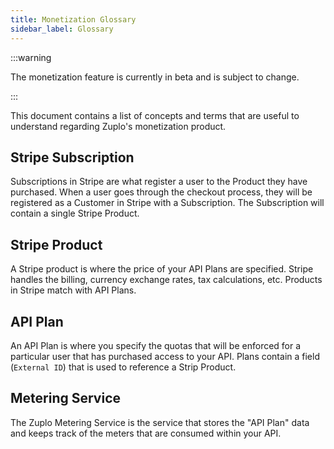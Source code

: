 ```yaml
---
title: Monetization Glossary
sidebar_label: Glossary
---
```


:::warning

The monetization feature is currently in beta and is subject to change.

:::

This document contains a list of concepts and terms that are useful to
understand regarding Zuplo's monetization product.

## Stripe Subscription

Subscriptions in Stripe are what register a user to the Product they have
purchased. When a user goes through the checkout process, they will be
registered as a Customer in Stripe with a Subscription. The Subscription will
contain a single Stripe Product.

## Stripe Product

A Stripe product is where the price of your API Plans are specified. Stripe
handles the billing, currency exchange rates, tax calculations, etc. Products in
Stripe match with API Plans.

## API Plan

An API Plan is where you specify the quotas that will be enforced for a
particular user that has purchased access to your API. Plans contain a field
(`External ID`) that is used to reference a Strip Product.

## Metering Service

The Zuplo Metering Service is the service that stores the "API Plan" data and
keeps track of the meters that are consumed within your API.
